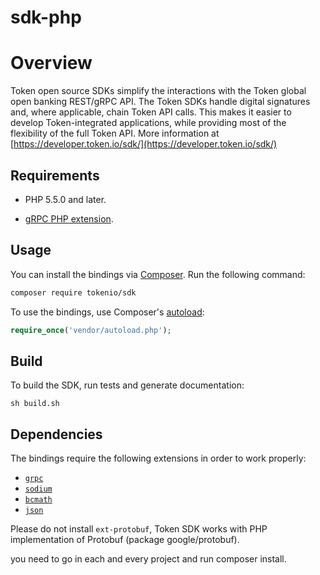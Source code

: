 # sdk-php

Overview
========
Token open source SDKs simplify the interactions with the Token global open banking REST/gRPC API.
The Token SDKs handle digital signatures and, where applicable, chain Token API calls. This makes
it easier to develop Token-integrated applications, while providing most of the flexibility of
the full Token API.
More information at [https://developer.token.io/sdk/](https://developer.token.io/sdk/)

## Requirements

* PHP 5.5.0 and later.

* [gRPC PHP extension](https://grpc.io/docs/quickstart/php.html#install-the-grpc-php-extension).

## Usage

You can install the bindings via [Composer](http://getcomposer.org/). Run the following command:

```bash
composer require tokenio/sdk
```

To use the bindings, use Composer's [autoload](https://getcomposer.org/doc/01-basic-usage.md#autoloading):

```php
require_once('vendor/autoload.php');
```
## Build
To build the SDK, run tests and generate documentation:

```sh build.sh```

## Dependencies

The bindings require the following extensions in order to work properly:

- [`grpc`](https://grpc.io/docs/quickstart/php.html)
- [`sodium`](http://php.net/manual/en/book.sodium.php)
- [`bcmath`](http://php.net/manual/en/book.bc.php)
- [`json`](http://php.net/manual/en/book.json.php)

Please do not install `ext-protobuf`, Token SDK works with PHP implementation of Protobuf (package google/protobuf).

you need to go in each and every project and run composer install.